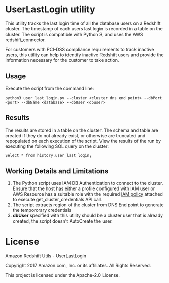 # UserLastLogin utility
This utility tracks the last login time of all the database users on a Redshift cluster. The timestamp of each users last login is recorded in a table on the cluster. The script is compatible with Python 3, and uses the AWS redshift_connector.

For customers with PCI-DSS compliance requirements to track inactive users, this utility can help to identify inactive Redshift users and provide the information necessary for the customer to take action. 

## Usage

Execute the script from the command line:
 
```
python3 user_last_login.py --cluster <cluster dns end point> --dbPort <port> --dbName <database> --dbUser <dbuser>
``` 


## Results

The results are stored in a table on the cluster. The schema and table are created if they do not already exist, or otherwise are truncated and repopulated on each execution of the script. View the results of the run by executing the following SQL query on the cluster:

```
Select * from history.user_last_login;
```

## Working Details and Limitations 
1. The Python script uses IAM DB Authentication to connect to the cluster. Ensure that the host has either a profile configured with IAM user or AWS Resource has a suitable role with the required [IAM policy](https://docs.aws.amazon.com/redshift/latest/mgmt/generating-iam-credentials-role-permissions.html) attached to execute get_cluster_credentials API call. 
2. The script extracts region of the cluster from DNS End point to generate the tempororary credentials
3. **dbUser** specified with this utility should be a cluster user that is already created, the script doesn't AutoCreate the user. 

# License
Amazon Redshift Utils - UserLastLogin

Copyright 2017 Amazon.com, Inc. or its affiliates. All Rights Reserved.

This project is licensed under the Apache-2.0 License.
